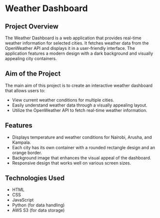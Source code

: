 # Weather Dashboard

## Project Overview
The Weather Dashboard is a web application that provides real-time weather information for selected cities. It fetches weather data from the OpenWeather API and displays it in a user-friendly interface. The application features a modern design with a dark background and visually appealing city containers.

## Aim of the Project
The main aim of this project is to create an interactive weather dashboard that allows users to:
- View current weather conditions for multiple cities.
- Easily understand weather data through a visually appealing layout.
- Utilize the OpenWeather API to fetch real-time weather information.

## Features
- Displays temperature and weather conditions for Nairobi, Arusha, and Kampala.
- Each city has its own container with a rounded rectangle design and an orange border.
- Background image that enhances the visual appeal of the dashboard.
- Responsive design that works well on various screen sizes.

## Technologies Used
- HTML
- CSS
- JavaScript
- Python (for data handling)
- AWS S3 (for data storage)
